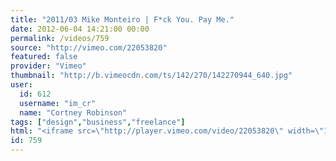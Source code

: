 ```yaml
---
title: "2011/03 Mike Monteiro | F*ck You. Pay Me."
date: 2012-06-04 14:21:00 00:00
permalink: /videos/759
source: "http://vimeo.com/22053820"
featured: false
provider: "Vimeo"
thumbnail: "http://b.vimeocdn.com/ts/142/270/142270944_640.jpg"
user:
  id: 612
  username: "im_cr"
  name: "Cortney Robinson"
tags: ["design","business","freelance"]
html: "<iframe src=\"http://player.vimeo.com/video/22053820\" width=\"1280\" height=\"720\" frameborder=\"0\" webkitAllowFullScreen mozallowfullscreen allowFullScreen></iframe>"
id: 759
---
```


